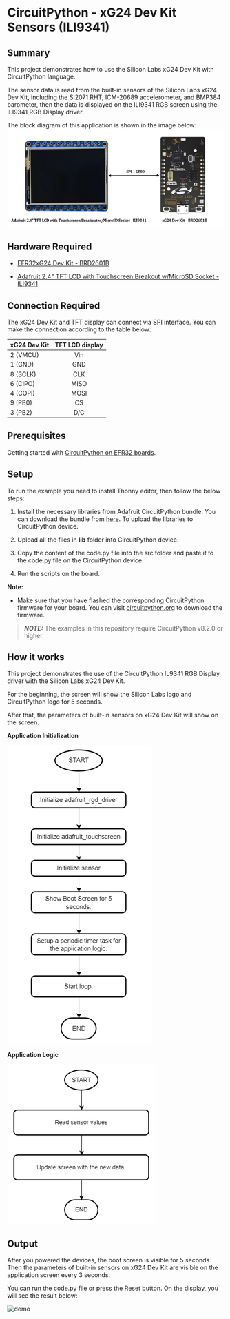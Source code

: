 # CircuitPython - xG24 Dev Kit Sensors (ILI9341) #

## Summary ##

This project demonstrates how to use the Silicon Labs xG24 Dev Kit with CircuitPython language.

The sensor data is read from the built-in sensors of the Silicon Labs xG24 Dev Kit, including the SI2071 RHT, ICM-20689 accelerometer, and BMP384 barometer, then the data is displayed on the ILI9341 RGB screen using the ILI9341 RGB Display driver.

The block diagram of this application is shown in the image below:
![overview](docs/overview.png)

## Hardware Required ##

- [EFR32xG24 Dev Kit - BRD2601B](https://www.silabs.com/development-tools/wireless/efr32xg24-dev-kit?tab=overview)

- [Adafruit 2.4" TFT LCD with Touchscreen Breakout w/MicroSD Socket - ILI9341](https://www.adafruit.com/product/1770)

## Connection Required ##

The xG24 Dev Kit and TFT display can connect via SPI interface. You can make the connection according to the table below:

| xG24 Dev Kit | TFT LCD display | 
|:-------|:------:|
|  2 (VMCU)  |  Vin  |
|  1 (GND)  |  GND  |
|  8 (SCLK)  |  CLK  |
| 6 (CIPO)  |  MISO  |
|  4 (COPI)  |  MOSI  |
|  9 (PB0)  |  CS  |
|  3 (PB2)  |  D/C  |

## Prerequisites ##

Getting started with [CircuitPython on EFR32 boards](../doc/running_circuitpython.md).

## Setup ##

To run the example you need to install Thonny editor, then follow the below steps:

1. Install the necessary libraries from Adafruit CircuitPython bundle. You can download the bundle from [here](https://github.com/adafruit/Adafruit_CircuitPython_Bundle). To upload the libraries to CircuitPython device.

2. Upload all the files in **lib** folder into CircuitPython device.

3. Copy the content of the code.py file into the src folder and paste it to the code.py file on the CircuitPython device.

4. Run the scripts on the board.

**Note:**

- Make sure that you have flashed the corresponding CircuitPython firmware for your board. You can visit [circuitpython.org](https://circuitpython.org/board/silabs_devkit_xg24_brd2601b/) to download the firmware.

> **_NOTE:_** The examples in this repository require CircuitPython v8.2.0 or higher.

## How it works ##

This project demonstrates the use of the CircuitPython IL9341 RGB Display driver with the Silicon Labs xG24 Dev Kit.

For the beginning, the screen will show the Silicon Labs logo and CircuitPython logo for 5 seconds.

After that, the parameters of built-in sensors on xG24 Dev Kit will show on the screen.

**Application Initialization**

![application_init](docs/application_init.png)

**Application Logic**

![application_logic](docs/application_logic.png)

## Output ##

After you powered the devices, the boot screen is visible for 5 seconds. Then the parameters of built-in sensors on xG24 Dev Kit are visible on the application screen every 3 seconds.

You can run the code.py file or press the Reset button. On the display, you will see the result below:

![demo](docs/demo.gif)